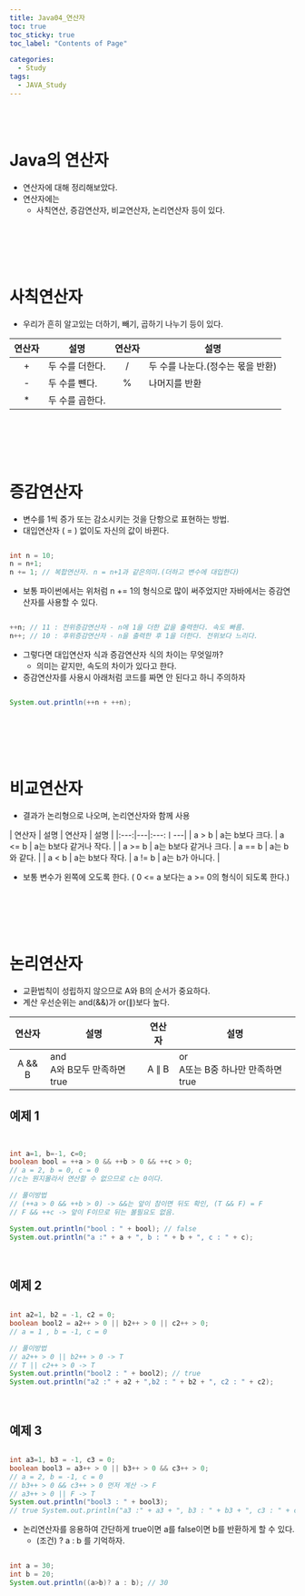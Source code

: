 ```yaml
---
title: Java04_연산자
toc: true
toc_sticky: true
toc_label: "Contents of Page"

categories:
  - Study
tags:
  - JAVA_Study
---
```

<br><br>


# Java의 연산자
* 연산자에 대해 정리해보았다.
* 연산자에는
  - 사칙연산, 증감연산자, 비교연산자, 논리연산자 등이 있다.


<br><br><br><br>

# 사칙연산자
* 우리가 흔히 알고있는 더하기, 빼기, 곱하기 나누기 등이 있다.

| 연산자 | 설명 | 연산자 | 설명 |
|:---:|---|:---:|---|
| + | 두 수를 더한다. | / | 두 수를 나눈다.(정수는 몫을 반환) |
| - | 두 수를 뺸다. | % | 나머지를 반환 |
| \* | 두 수를 곱한다. | | |

<br><br><br><br>

# 증감연산자
- 변수를 1씩 증가 또는 감소시키는 것을 단항으로 표현하는 방법.
- 대입연산자 ( = ) 없이도 자신의 값이 바뀐다.

```java

int n = 10; 
n = n+1;
n += 1; // 복합연산자. n = n+1과 같은의미.(더하고 변수에 대입한다)

```

- 보통 파이썬에서는 위처럼 n += 1의 형식으로 많이 써주었지만 자바에서는 증감연산자를 사용할 수 있다.

```java

++n; // 11 : 전위증감연산자 - n에 1을 더한 값을 출력한다. 속도 빠름. 
n++; // 10 : 후위증감연산자 - n을 출력한 후 1을 더한다. 전위보다 느리다.

```

- 그렇다면 대입연산자 식과 증감연산자 식의 차이는 무엇일까?
  * 의미는 같지만, 속도의 차이가 있다고 한다.
- 증감연산자를 사용시 아래처럼 코드를 짜면 안 된다고 하니 주의하자

```java

System.out.println(++n + ++n);

```

<br><br><br><br>

# 비교연산자
- 결과가 논리형으로 나오며, 논리연산자와 함께 사용


| 연산자 | 설명 | 연산자 | 설명 |
|:---:|---|:---:ㅣ---|
| a > b | a는 b보다 크다. | a <= b | a는 b보다 같거나 작다. |
| a >= b | a는 b보다 같거나 크다. | a == b | a는 b와 같다. |
| a < b | a는 b보다 작다. | a != b | a는 b가 아니다. |

- 보통 변수가 왼쪽에 오도록 한다. ( 0 <= a 보다는 a >= 0의 형식이 되도록 한다.)

<br><br><br><br>

# 논리연산자
- 교환법칙이 성립하지 않으므로 A와 B의 순서가 중요하다.
- 계산 우선순위는 and(&&)가 or(∥)보다 높다.

| 연산자 | 설명 | 연산자 | 설명 |
|:---:|---|:---:|---|
| A && B | and<br>A와 B모두 만족하면 true | A ∥ B | or<br>A또는 B중 하나만 만족하면 true |

## 예제 1

```java


int a=1, b=-1, c=0;
boolean bool = ++a > 0 && ++b > 0 && ++c > 0; 
// a = 2, b = 0, c = 0 
//c는 뭔지몰라서 연산할 수 없으므로 c는 0이다.

// 풀이방법 
// (++a > 0 && ++b > 0) -> &&는 앞이 참이면 뒤도 확인, (T && F) = F 
// F && ++c -> 앞이 F이므로 뒤는 볼필요도 없음. 

System.out.println("bool : " + bool); // false 
System.out.println("a :" + a + ", b : " + b + ", c : " + c); 

```

<br>

## 예제 2

```java

int a2=1, b2 = -1, c2 = 0; 
boolean bool2 = a2++ > 0 || b2++ > 0 || c2++ > 0; 
// a = 1 , b = -1, c = 0 

// 풀이방법 
// a2++ > 0 || b2++ > 0 -> T 
// T || c2++ > 0 -> T 
System.out.println("bool2 : " + bool2); // true 
System.out.println("a2 :" + a2 + ",b2 : " + b2 + ", c2 : " + c2); 

```

<br>

## 예제 3

```java

int a3=1, b3 = -1, c3 = 0;
boolean bool3 = a3++ > 0 || b3++ > 0 && c3++ > 0; 
// a = 2, b = -1, c = 0 
// b3++ > 0 && c3++ > 0 먼저 계산 -> F 
// a3++ > 0 || F -> T 
System.out.println("bool3 : " + bool3); 
// true System.out.println("a3 :" + a3 + ", b3 : " + b3 + ", c3 : " + c3);

```

- 논리연산자를 응용하여 간단하게 true이면 a를 false이면 b를 반환하게 할 수 있다.
  * (조건) ? a : b 를 기억하자.

```java

int a = 30; 
int b = 20; 
System.out.println((a>b)? a : b); // 30

```
<br><br><br><br>












